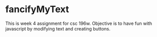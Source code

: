 # fancifyMyText
This is week 4 assignment for csc 196w. Objective is to have fun with javascript by modifying text and creating buttons.
